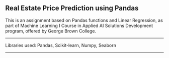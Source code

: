 ## Real Estate Price Prediction using Pandas
This is an assignment based on Pandas functions and Linear Regression, as part of Machine Learning I Course in Applied AI Solutions Development program, offered by George Brown College.
______________________________________________________________________________________________________

Libraries used: Pandas, Scikit-learn, Numpy, Seaborn
_______________________________________________________________________________________________________
